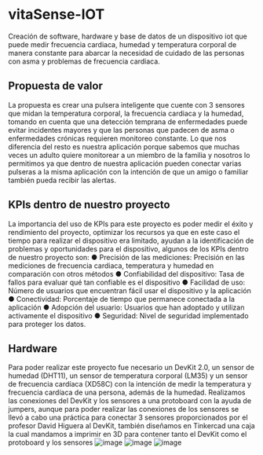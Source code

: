 # vitaSense-IOT
Creación de software, hardware y base de datos de un dispositivo iot que puede medir frecuencia cardiaca, humedad y temperatura corporal de manera constante para abarcar la necesidad de cuidado de las personas con asma y problemas de frecuencia cardiaca.
## Propuesta de valor
La propuesta es crear una pulsera inteligente que cuente con 3 sensores que midan la temperatura corporal, la frecuencia cardiaca y la humedad, tomando en cuenta que una detección temprana de enfermedades puede evitar incidentes mayores y que las personas que padecen de asma o enfermedades crónicas requieren monitoreo constante. Lo que nos diferencia del resto es nuestra aplicación porque sabemos que muchas veces un adulto quiere monitorear a un miembro de la familia y nosotros lo permitimos ya que dentro de nuestra aplicación pueden conectar varias pulseras a la misma aplicación con la intención de que un amigo o familiar también pueda recibir las alertas.
## KPIs dentro de nuestro proyecto
 La importancia del uso de KPIs para este proyecto es poder medir el éxito y rendimiento del proyecto, optimizar los recursos ya que en este caso el tiempo para realizar el dispositivo era limitado, ayudan a la identificación de problemas y oportunidades para el dispositivo, algunos de los KPIs dentro de nuestro proyecto son:
 ● Precisión de las mediciones: Precisión en las mediciones de frecuencia
 cardiaca, temperatura y humedad en comparación con otros métodos
 ● Confiabilidad del dispositivo: Tasa de fallos para evaluar qué tan confiable es
 el dispositivo
 ● Facilidad de uso: Número de usuarios que encuentran fácil usar el dispositivo
 y la aplicación
 ● Conectividad: Porcentaje de tiempo que permanece conectada a la aplicación
 ● Adopción del usuario: Usuarios que han adoptado y utilizan activamente el
 dispositivo
 ● Seguridad: Nivel de seguridad implementado para proteger los datos.

 ## Hardware
 Para poder realizar este proyecto fue necesario un DevKit 2.0, un sensor de humedad (DHT11), un sensor de temperatura corporal (LM35) y un sensor de frecuencia cardíaca (XD58C) con la intención de medir la temperatura y frecuencia cardíaca de una persona, además de la humedad. Realizamos las conexiones del DevKit y los sensores a una protoboard con la ayuda de jumpers, aunque para poder realizar las conexiones de los sensores se llevó a cabo una práctica para conectar 3 sensores proporcionados por el profesor David Higuera al DevKit, también diseñamos en Tinkercad una caja la cual mandamos a imprimir en 3D para contener tanto el DevKit como el protoboard y los sensores
![image](https://github.com/user-attachments/assets/f40a8dc2-72a2-4a56-a7e3-b6f29f9ff3f8)
![image](https://github.com/user-attachments/assets/ddfb5b7f-97af-4cc5-904b-89bef3c80118)
![image](https://github.com/user-attachments/assets/f2fe92fc-8d96-4a73-9300-8b9aec0438c9)
